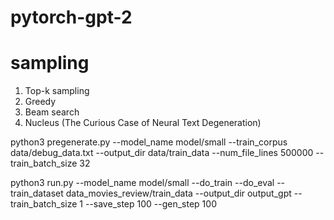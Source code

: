 # pytorch-gpt-2

# sampling
1. Top-k sampling
2. Greedy
3. Beam search
4. Nucleus (The Curious Case of Neural Text Degeneration)

python3 pregenerate.py --model_name model/small --train_corpus data/debug_data.txt --output_dir data/train_data --num_file_lines 500000 --train_batch_size 32

python3 run.py --model_name model/small --do_train --do_eval --train_dataset data_movies_review/train_data  --output_dir output_gpt --train_batch_size 1 --save_step 100 --gen_step 100

